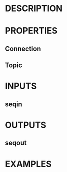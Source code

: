 # DESCRIPTION

# PROPERTIES

## Connection

## Topic

# INPUTS

## seqin

# OUTPUTS

## seqout

# EXAMPLES

